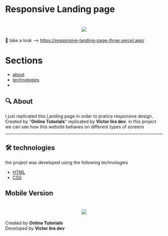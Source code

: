# Responsive Landing page
<h1 align="center" >
    <img src="https://ik.imagekit.io/mcvhbcq4zu/Animated_GIF-downsized_large__2___KRPIc-X1.gif">
</h1>

:key: take a look --> https://responsive-landing-page-three.vercel.app/

# Sections
- [about](#-About)
- [technologies](#-technologies)
- 
## :mag: About

I just replicated this Landing page in  order to pratice  responsive design, Created by "**Online Tutorials**" replicated by **Victor lira dev**. in this project we can see how this website behaves on different types of screens

---
 
## 🛠 technologies
the project was developed using the following technologies
- [HTML](https://developer.mozilla.org/en-US/docs/Web/HTML)
- [CSS](https://developer.mozilla.org/en-US/docs/Web/CSS)

## Mobile Version

<h1 align="center" >
    <img src="https://ik.imagekit.io/mcvhbcq4zu/Animated_GIF-downsized_large__3__t_sXKwUd7.gif">
</h1>

Created by **Online Tutorials** <br>
Developed by **Victor lira dev**
